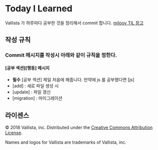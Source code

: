 # Today I Learned

Vallista 가 하루마다 공부한 것을 정리해서 commit 합니다. [milooy TIL 참고](https://github.com/milooy/TIL)

## 작성 규칙

### Commit 메시지를 작성시 아래와 같이 규칙을 정한다.

#### [공부 섹션][행동] 메시지

- **필수** [공부 섹션] 제일 처음에 해줍니다. 만약에 js 를 공부했다면 [js]
- [add] : 새로 파일 생성 시
- [update] : 파일 갱신
- [migration] : 마이그레이션

## 라이센스
© 2018 Vallista, inc. Distributed under the [Creative Commons Attribution License](https://creativecommons.org/licenses/by/3.0/).

Names and logos for Vallista are trademarks of Vallista, inc.
